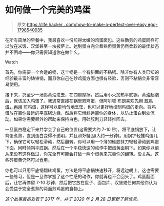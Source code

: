 # 如何做一个完美的鸡蛋

> 原文:[https://life hacker . com/how-to-make-a-perfect-over-easy egg-1798540985](https://lifehacker.com/how-to-make-a-perfect-over-easy-egg-1798540985)

在所有简单的早餐中，我最喜欢一份煎得太嫩的鸡蛋面包。这些勤劳的鸡蛋同样可以放在米饭、汉堡甚至一块披萨上。达到蛋白完全煮熟但蛋黄仍然柔软的最佳状态并不困难——你只需要知道你在做什么。

Watch

首先，你需要一个合适的锅，这个锅是一个有斜面的不粘锅。除非你有人类已知的经验最丰富的铸铁锅，而且你自己在炒鸡蛋方面也很有经验，否则不粘锅会非常容易使用。

接下来，扔至少一汤匙黄油进去，在四周摩擦，然后用小火加热平底锅。黄油起泡后，就该加入鸡蛋了。我通常直接在锅里煎鸡蛋，但阿尔顿·布朗喜欢先用 [煎鸡蛋，再用](http://www.foodnetwork.com/recipes/alton-brown/perfect-eggs-over-easy-recipe-2107438) 煎鸡蛋，这样可以更均匀地烹饪，也可以更好地控制鸡蛋的走向。将鸡蛋放在离你最远的平底锅边缘，然后将它倾斜远离你的身体，以防止蛋白到处流动。如果你需要额外的帮助来保持白色，用硅胶刮刀轻轻推回去。

一旦蛋白稳定下来并学会了自己的位置(这需要大约 7-10 秒)，将平底锅放下，让鸡蛋煮熟，直到蛋白变得不透明，并且*刚好*凝固(大约一分钟)。用锅铲轻推鸡蛋几下，确保它可以轻松滑动，然后翻转。你可以用一个薄的硅胶抹刀轻轻滑动到鸡蛋下面，同时倾斜平底锅，然后在一个平稳快速的动作中把蛋黄面朝下。如果你以前从来没有这样做过，你完全有可能会打破一两个蛋黄来完善你的翻转。没关系。这些碎蛋黄仍然可以食用。

你也可以只用平底锅翻转鸡蛋，方法是将平底锅快速移开，将远边朝上。这也需要一些练习，但是一旦你掌握了这个性感的动作，你就再也不会回头了。鸡蛋翻面后，让它再停留 7-10 秒钟，然后把它放在盘子、面包片、汉堡或任何其他你认为会受益于完全煮熟的两面煎鸡蛋的食物上。

*这个故事最初发表于 2017 年，并于 2020 年 2 月 28 日更新了新信息。*